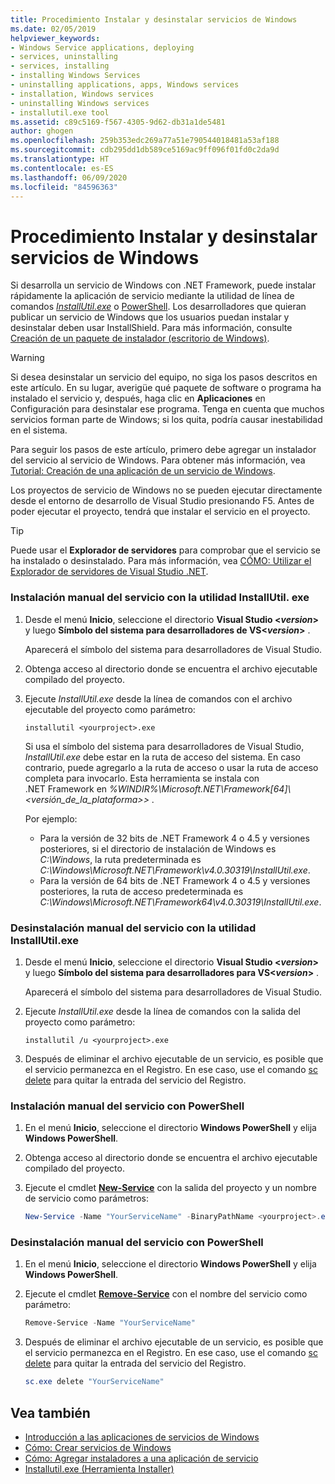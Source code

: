 ```yaml
---
title: Procedimiento Instalar y desinstalar servicios de Windows
ms.date: 02/05/2019
helpviewer_keywords:
- Windows Service applications, deploying
- services, uninstalling
- services, installing
- installing Windows Services
- uninstalling applications, apps, Windows services
- installation, Windows services
- uninstalling Windows services
- installutil.exe tool
ms.assetid: c89c5169-f567-4305-9d62-db31a1de5481
author: ghogen
ms.openlocfilehash: 259b353edc269a77a51e790544018481a53af188
ms.sourcegitcommit: cdb295dd1db589ce5169ac9ff096f01fd0c2da9d
ms.translationtype: HT
ms.contentlocale: es-ES
ms.lasthandoff: 06/09/2020
ms.locfileid: "84596363"
---
```

# <a name="how-to-install-and-uninstall-windows-services"></a>Procedimiento Instalar y desinstalar servicios de Windows

Si desarrolla un servicio de Windows con .NET Framework, puede instalar rápidamente la aplicación de servicio mediante la utilidad de línea de comandos [*InstallUtil.exe*](../tools/installutil-exe-installer-tool.md) o [PowerShell](/powershell/scripting/overview). Los desarrolladores que quieran publicar un servicio de Windows que los usuarios puedan instalar y desinstalar deben usar InstallShield. Para más información, consulte [Creación de un paquete de instalador (escritorio de Windows)](/visualstudio/deployment/deploying-applications-services-and-components#create-an-installer-package-windows-desktop).

> [!WARNING]
> Si desea desinstalar un servicio del equipo, no siga los pasos descritos en este artículo. En su lugar, averigüe qué paquete de software o programa ha instalado el servicio y, después, haga clic en **Aplicaciones** en Configuración para desinstalar ese programa. Tenga en cuenta que muchos servicios forman parte de Windows; si los quita, podría causar inestabilidad en el sistema.

Para seguir los pasos de este artículo, primero debe agregar un instalador del servicio al servicio de Windows. Para obtener más información, vea [Tutorial: Creación de una aplicación de un servicio de Windows](walkthrough-creating-a-windows-service-application-in-the-component-designer.md).

Los proyectos de servicio de Windows no se pueden ejecutar directamente desde el entorno de desarrollo de Visual Studio presionando F5. Antes de poder ejecutar el proyecto, tendrá que instalar el servicio en el proyecto.

> [!TIP]
> Puede usar el **Explorador de servidores** para comprobar que el servicio se ha instalado o desinstalado. Para más información, vea [CÓMO: Utilizar el Explorador de servidores de Visual Studio .NET](https://support.microsoft.com/help/316649/how-to-use-the-server-explorer-in-visual-studio-net-and-visual-studio).

### <a name="install-your-service-manually-using-installutilexe-utility"></a>Instalación manual del servicio con la utilidad InstallUtil. exe

1. Desde el menú **Inicio**, seleccione el directorio **Visual Studio \<*version*>** y luego **Símbolo del sistema para desarrolladores de VS\<*version*>** .

     Aparecerá el símbolo del sistema para desarrolladores de Visual Studio.

2. Obtenga acceso al directorio donde se encuentra el archivo ejecutable compilado del proyecto.

3. Ejecute *InstallUtil.exe* desde la línea de comandos con el archivo ejecutable del proyecto como parámetro:

    ```console
    installutil <yourproject>.exe
    ```

     Si usa el símbolo del sistema para desarrolladores de Visual Studio, *InstallUtil.exe* debe estar en la ruta de acceso del sistema. En caso contrario, puede agregarlo a la ruta de acceso o usar la ruta de acceso completa para invocarlo. Esta herramienta se instala con .NET Framework en *%WINDIR%\Microsoft.NET\Framework[64]\\<versión_de_la_plataforma>\>* .

     Por ejemplo:
     - Para la versión de 32 bits de .NET Framework 4 o 4.5 y versiones posteriores, si el directorio de instalación de Windows es *C:\Windows*, la ruta predeterminada es *C:\Windows\Microsoft.NET\Framework\v4.0.30319\InstallUtil.exe*.
     - Para la versión de 64 bits de .NET Framework 4 o 4.5 y versiones posteriores, la ruta de acceso predeterminada es *C:\Windows\Microsoft.NET\Framework64\v4.0.30319\InstallUtil.exe*.

### <a name="uninstall-your-service-manually-using-installutilexe-utility"></a>Desinstalación manual del servicio con la utilidad InstallUtil.exe

1. Desde el menú **Inicio**, seleccione el directorio **Visual Studio \<*version*>** y luego **Símbolo del sistema para desarrolladores para VS\<*version*>** .

     Aparecerá el símbolo del sistema para desarrolladores de Visual Studio.

2. Ejecute *InstallUtil.exe* desde la línea de comandos con la salida del proyecto como parámetro:

    ```console
    installutil /u <yourproject>.exe
    ```

3. Después de eliminar el archivo ejecutable de un servicio, es posible que el servicio permanezca en el Registro. En ese caso, use el comando [sc delete](/windows-server/administration/windows-commands/sc-delete) para quitar la entrada del servicio del Registro.

### <a name="install-your-service-manually-using-powershell"></a>Instalación manual del servicio con PowerShell

1. En el menú **Inicio**, seleccione el directorio **Windows PowerShell** y elija **Windows PowerShell**.

2. Obtenga acceso al directorio donde se encuentra el archivo ejecutable compilado del proyecto.

3. Ejecute el cmdlet [**New-Service**](/powershell/module/microsoft.powershell.management/new-service) con la salida del proyecto y un nombre de servicio como parámetros:

    ```powershell
    New-Service -Name "YourServiceName" -BinaryPathName <yourproject>.exe
    ```

### <a name="uninstall-your-service-manually-using-powershell"></a>Desinstalación manual del servicio con PowerShell

1. En el menú **Inicio**, seleccione el directorio **Windows PowerShell** y elija **Windows PowerShell**.

2. Ejecute el cmdlet [**Remove-Service**](/powershell/module/microsoft.powershell.management/remove-service) con el nombre del servicio como parámetro:

    ```powershell
    Remove-Service -Name "YourServiceName"
    ```

3. Después de eliminar el archivo ejecutable de un servicio, es posible que el servicio permanezca en el Registro. En ese caso, use el comando [sc delete](/windows-server/administration/windows-commands/sc-delete) para quitar la entrada del servicio del Registro.

    ```powershell
    sc.exe delete "YourServiceName"
    ```

## <a name="see-also"></a>Vea también

- [Introducción a las aplicaciones de servicios de Windows](introduction-to-windows-service-applications.md)
- [Cómo: Crear servicios de Windows](how-to-create-windows-services.md)
- [Cómo: Agregar instaladores a una aplicación de servicio](how-to-add-installers-to-your-service-application.md)
- [Installutil.exe (Herramienta Installer)](../tools/installutil-exe-installer-tool.md)
